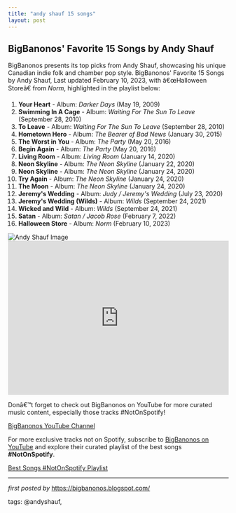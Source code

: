 ```yaml
---
title: "andy shauf 15 songs"
layout: post
---
```

<h2>BigBanonos' Favorite 15 Songs by Andy Shauf</h2>
<p>BigBanonos presents its top picks from Andy Shauf, showcasing his unique Canadian indie folk and chamber pop style. BigBanonos' Favorite 15 Songs by Andy Shauf, Last updated February 10, 2023, with â€œHalloween Storeâ€ from <em>Norm</em>, highlighted in the playlist below:</p> <ol> <li><strong>Your Heart</strong> - Album: <em>Darker Days</em> (May 19, 2009)</li> <li><strong>Swimming In A Cage</strong> - Album: <em>Waiting For The Sun To Leave</em> (September 28, 2010)</li> <li><strong>To Leave</strong> - Album: <em>Waiting For The Sun To Leave</em> (September 28, 2010)</li> <li><strong>Hometown Hero</strong> - Album: <em>The Bearer of Bad News</em> (January 30, 2015)</li> <li><strong>The Worst in You</strong> - Album: <em>The Party</em> (May 20, 2016)</li> <li><strong>Begin Again</strong> - Album: <em>The Party</em> (May 20, 2016)</li> <li><strong>Living Room</strong> - Album: <em>Living Room</em> (January 14, 2020)</li> <li><strong>Neon Skyline</strong> - Album: <em>The Neon Skyline</em> (January 22, 2020)</li> <li><strong>Neon Skyline</strong> - Album: <em>The Neon Skyline</em> (January 24, 2020)</li> <li><strong>Try Again</strong> - Album: <em>The Neon Skyline</em> (January 24, 2020)</li> <li><strong>The Moon</strong> - Album: <em>The Neon Skyline</em> (January 24, 2020)</li> <li><strong>Jeremy's Wedding</strong> - Album: <em>Judy / Jeremy's Wedding</em> (July 23, 2020)</li> <li><strong>Jeremy's Wedding (Wilds)</strong> - Album: <em>Wilds</em> (September 24, 2021)</li> <li><strong>Wicked and Wild</strong> - Album: <em>Wilds</em> (September 24, 2021)</li> <li><strong>Satan</strong> - Album: <em>Satan / Jacob Rose</em> (February 7, 2022)</li> <li><strong>Halloween Store</strong> - Album: <em>Norm</em> (February 10, 2023)</li>
</ol> <img alt="Andy Shauf Image" src="https://i8.amplience.net/i/naras/andy_shauf_press_photo_by_colin_medley.jpg.jpg" /> <div> <iframe allow="autoplay; clipboard-write; encrypted-media; fullscreen; picture-in-picture" allowfullscreen="" frameborder="0" height="352" loading="lazy" src="https://open.spotify.com/embed/playlist/0CSokc0Ob878NEjkt5wsAN?utm_source=generator" width="100%"></iframe>
</div> <p>Donâ€™t forget to check out BigBanonos on YouTube for more curated music content, especially those tracks #NotOnSpotify!</p>
<p><a href="https://www.youtube.com/@BigBanonos">BigBanonos YouTube Channel</a></p>


<!--Subscribe and Playlist Links-->
<div>
    <p>For more exclusive tracks not on Spotify, subscribe to <a href="https://www.youtube.com/@BigBanonos" target="_blank">BigBanonos on YouTube</a> and explore their curated playlist of the best songs <strong>#NotOnSpotify</strong>.</p>
    <p><a href="https://www.youtube.com/playlist?list=PLtuNtuTatqI0kFahUCbtbfenC_ET5O_tr" target="_blank">Best Songs #NotOnSpotify Playlist<br /></a></p></div>

<hr />

<p><em>first posted by</em> <a href="https://bigbanonos.blogspot.com/" rel="noopener" target="_new">https://bigbanonos.blogspot.com/</a></p>

<p>tags: @andyshauf,</p>
